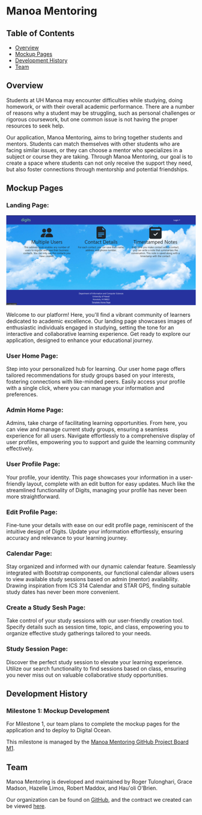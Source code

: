 # Manoa Mentoring

## Table of Contents
* [Overview](#overview)
* [Mockup Pages](#mockup-pages)
* [Development History](#development-history)
* [Team](#team)

## Overview
Students at UH Manoa may encounter difficulties while studying, doing homework, or with their overall academic performance. There are a number of reasons why a student may be struggling, such as personal challenges or rigorous coursework, but one common issue is not having the proper resources to seek help.

Our application, Manoa Mentoring, aims to bring together students and mentors. Students can match themselves with other students who are facing similar issues, or they can choose a mentor who specializes in a subject or course they are taking. Through Manoa Mentoring, our goal is to create a space where students can not only receive the support they need, but also foster connections through mentorship and potential friendships.

## Mockup Pages

### Landing Page:
<img src="img/landingpage_mock.png">

Welcome to our platform! Here, you'll find a vibrant community of learners dedicated to academic excellence. Our landing page showcases images of enthusiastic individuals engaged in studying, setting the tone for an interactive and collaborative learning experience. Get ready to explore our application, designed to enhance your educational journey.

### User Home Page:
Step into your personalized hub for learning. Our user home page offers tailored recommendations for study groups based on your interests, fostering connections with like-minded peers. Easily access your profile with a single click, where you can manage your information and preferences.

### Admin Home Page:
Admins, take charge of facilitating learning opportunities. From here, you can view and manage current study groups, ensuring a seamless experience for all users. Navigate effortlessly to a comprehensive display of user profiles, empowering you to support and guide the learning community effectively.

### User Profile Page:
Your profile, your identity. This page showcases your information in a user-friendly layout, complete with an edit button for easy updates. Much like the streamlined functionality of Digits, managing your profile has never been more straightforward.

### Edit Profile Page:
Fine-tune your details with ease on our edit profile page, reminiscent of the intuitive design of Digits. Update your information effortlessly, ensuring accuracy and relevance to your learning journey.

### Calendar Page:
Stay organized and informed with our dynamic calendar feature. Seamlessly integrated with Bootstrap components, our functional calendar allows users to view available study sessions based on admin (mentor) availability. Drawing inspiration from ICS 314 Calendar and STAR GPS, finding suitable study dates has never been more convenient.

### Create a Study Sesh Page:
Take control of your study sessions with our user-friendly creation tool. Specify details such as session time, topic, and class, empowering you to organize effective study gatherings tailored to your needs.

### Study Session Page:
Discover the perfect study session to elevate your learning experience. Utilize our search functionality to find sessions based on class, ensuring you never miss out on valuable collaborative study opportunities.

## Development History
### Milestone 1: Mockup Development
For Milestone 1, our team plans to complete the mockup pages for the application and to deploy to Digital Ocean.

This milestone is managed by the [Manoa Mentoring GitHub Project Board M1](https://github.com/orgs/manoa-mentoring/projects/1/views/1).

## Team
Manoa Mentoring is developed and maintained by Roger Tulonghari, Grace Madson, Hazelle Limos, Robert Maddox, and Hau'oli O'Brien.

Our organization can be found on [GitHub](https://github.com/manoa-mentoring), and the contract we created can be viewed [here](https://docs.google.com/document/d/1qXKbG2dNTEJKoSDvPZ3moOmphV2meq3-DvByIjZ7x2I/edit?usp=sharing).
